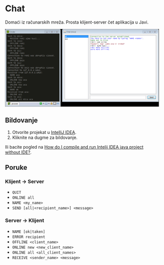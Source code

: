 # Chat

Domaći iz računarskih mreža. Prosta klijent-server čet aplikacija u Javi.

![screenshot](doc/screenshot.png)

## Bildovanje

1. Otvorite projekat u [IntelliJ IDEA](https://www.jetbrains.com/idea/download/).
2. Kliknite na dugme za bildovanje.

Ili bacite pogled na [How do I compile and run Intelij IDEA java project without IDE?](https://stackoverflow.com/questions/22857478/how-do-i-compile-and-run-intelij-idea-java-project-without-ide).

## Poruke

### Klijent → Server

* `QUIT`
* `ONLINE all`
* `NAME <my_name>`
* `SEND [all|<recipient_name>] <message>`

### Server → Klijent
* `NAME [ok|taken]`
* `ERROR recipient`
* `OFFLINE <client_name>`
* `ONLINE new <new_client_name>`
* `ONLINE all <all_client_names>`
* `RECEIVE <sender_name> <message>`
